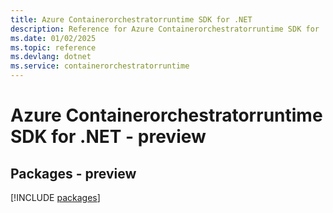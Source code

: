 ```yaml
---
title: Azure Containerorchestratorruntime SDK for .NET
description: Reference for Azure Containerorchestratorruntime SDK for .NET
ms.date: 01/02/2025
ms.topic: reference
ms.devlang: dotnet
ms.service: containerorchestratorruntime
---
```

# Azure Containerorchestratorruntime SDK for .NET - preview
## Packages - preview
[!INCLUDE [packages](containerorchestratorruntime-index.md)]